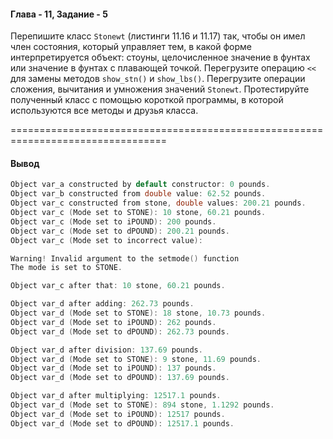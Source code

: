#### Глава - 11, Задание - 5 ####

Перепишите класс ```Stonewt``` (листинги 11.16 и 11.17) так, чтобы он имел член
состояния, который управляет тем, в какой форме интерпретируется объект:
стоуны, целочисленное значение в фунтах или значение в фунтах с плавающей
точкой. Перегрузите операцию ```<<``` для замены методов ```show_stn()``` и ```show_lbs()```. 
Перегрузите операции сложения, вычитания и умножения значений ```Stonewt```.
Протестируйте полученный класс с помощью короткой программы, в которой
используются все методы и друзья класса.

=================================================================================
#### Вывод ####
```objectivec
Object var_a constructed by default constructor: 0 pounds.
Object var_b constructed from double value: 62.52 pounds.
Object var_c constructed from stone, double values: 200.21 pounds.
Object var_c (Mode set to STONE): 10 stone, 60.21 pounds.
Object var_c (Mode set to iPOUND): 200 pounds.
Object var_c (Mode set to dPOUND): 200.21 pounds.
Object var_c (Mode set to incorrect value):

Warning! Invalid argument to the setmode() function
The mode is set to STONE.

Object var_c after that: 10 stone, 60.21 pounds.

Object var_d after adding: 262.73 pounds.
Object var_d (Mode set to STONE): 18 stone, 10.73 pounds.
Object var_d (Mode set to iPOUND): 262 pounds.
Object var_d (Mode set to dPOUND): 262.73 pounds.

Object var_d after division: 137.69 pounds.
Object var_d (Mode set to STONE): 9 stone, 11.69 pounds.
Object var_d (Mode set to iPOUND): 137 pounds.
Object var_d (Mode set to dPOUND): 137.69 pounds.

Object var_d after multiplying: 12517.1 pounds.
Object var_d (Mode set to STONE): 894 stone, 1.1292 pounds.
Object var_d (Mode set to iPOUND): 12517 pounds.
Object var_d (Mode set to dPOUND): 12517.1 pounds.
```
